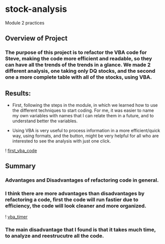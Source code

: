 # stock-analysis

Module 2 practices

## Overview of Project

### The purpose of this project is to refactor the VBA code for Steve, making the code more efficient and readable, so they can have all the trends of the trends in a glance. We made 2 different analysis, one taking only DQ stocks, and the second one a more complete table with all of the stocks, using VBA.

## Results:
* First, following the steps in the module, in which we learned how to use the different techniques to start coding. For me, it was easier to name my own variables with names that I can relate them in a future, and to understand better the variables.

* Using VBA is very useful to process information in a more efficient/quick way, using formats, and the button, might be very helpful for all who are interested to see the analysis with just one click. 

! [first_vba_code](https://github.com/luismoncada91/stock-analysis/blob/main/Resources/First_Code.png)

## Summary

### Advantages and Disadvantages of refactoring code in general.
### I think there are more advantages than disadvantages by refactoring a code, first the code will run fastier due to efficiency, the code will look cleaner and more organized. 

! [vba_timer](https://github.com/luismoncada91/stock-analysis/blob/main/Resources/Refactored_Timing.png)

### The main disadvantage that I found is that it takes much time, to analyze and reestrucutre all the code.

